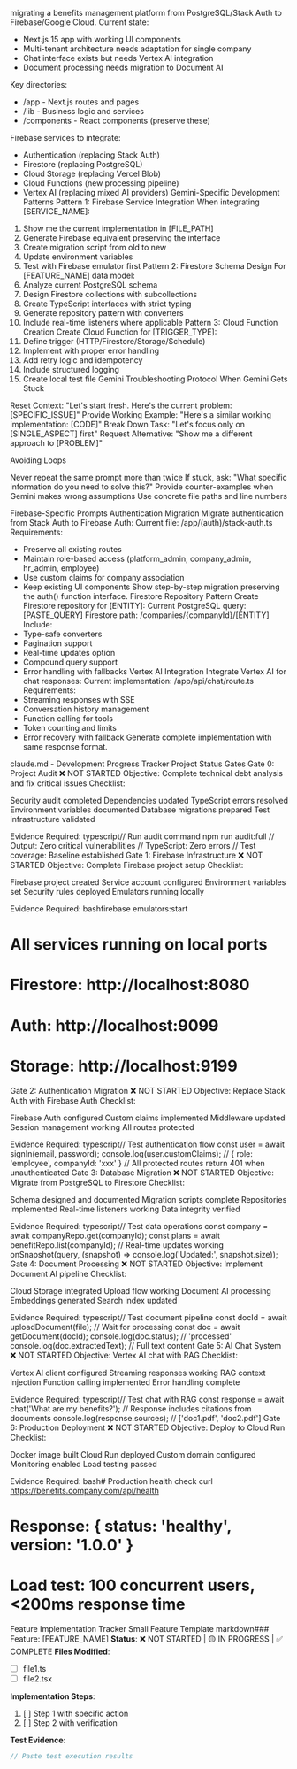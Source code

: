 migrating a benefits management platform from PostgreSQL/Stack Auth to Firebase/Google Cloud.
Current state:
- Next.js 15 app with working UI components
- Multi-tenant architecture needs adaptation for single company
- Chat interface exists but needs Vertex AI integration
- Document processing needs migration to Document AI

Key directories:
- /app - Next.js routes and pages
- /lib - Business logic and services
- /components - React components (preserve these)

Firebase services to integrate:
- Authentication (replacing Stack Auth)
- Firestore (replacing PostgreSQL)
- Cloud Storage (replacing Vercel Blob)
- Cloud Functions (new processing pipeline)
- Vertex AI (replacing mixed AI providers)
Gemini-Specific Development Patterns
Pattern 1: Firebase Service Integration
When integrating [SERVICE_NAME]:
1. Show me the current implementation in [FILE_PATH]
2. Generate Firebase equivalent preserving the interface
3. Create migration script from old to new
4. Update environment variables
5. Test with Firebase emulator first
Pattern 2: Firestore Schema Design
For [FEATURE_NAME] data model:
1. Analyze current PostgreSQL schema
2. Design Firestore collections with subcollections
3. Create TypeScript interfaces with strict typing
4. Generate repository pattern with converters
5. Include real-time listeners where applicable
Pattern 3: Cloud Function Creation
Create Cloud Function for [TRIGGER_TYPE]:
1. Define trigger (HTTP/Firestore/Storage/Schedule)
2. Implement with proper error handling
3. Add retry logic and idempotency
4. Include structured logging
5. Create local test file
Gemini Troubleshooting Protocol
When Gemini Gets Stuck

Reset Context: "Let's start fresh. Here's the current problem: [SPECIFIC_ISSUE]"
Provide Working Example: "Here's a similar working implementation: [CODE]"
Break Down Task: "Let's focus only on [SINGLE_ASPECT] first"
Request Alternative: "Show me a different approach to [PROBLEM]"

Avoiding Loops

Never repeat the same prompt more than twice
If stuck, ask: "What specific information do you need to solve this?"
Provide counter-examples when Gemini makes wrong assumptions
Use concrete file paths and line numbers

Firebase-Specific Prompts
Authentication Migration
Migrate authentication from Stack Auth to Firebase Auth:
Current file: /app/(auth)/stack-auth.ts
Requirements:
- Preserve all existing routes
- Maintain role-based access (platform_admin, company_admin, hr_admin, employee)
- Use custom claims for company association
- Keep existing UI components
Show step-by-step migration preserving the auth() function interface.
Firestore Repository Pattern
Create Firestore repository for [ENTITY]:
Current PostgreSQL query: [PASTE_QUERY]
Firestore path: /companies/{companyId}/[ENTITY]
Include:
- Type-safe converters
- Pagination support
- Real-time updates option
- Compound query support
- Error handling with fallbacks
Vertex AI Integration
Integrate Vertex AI for chat responses:
Current implementation: /app/api/chat/route.ts
Requirements:
- Streaming responses with SSE
- Conversation history management
- Function calling for tools
- Token counting and limits
- Error recovery with fallback
Generate complete implementation with same response format.

claude.md - Development Progress Tracker
Project Status Gates
Gate 0: Project Audit ❌ NOT STARTED
Objective: Complete technical debt analysis and fix critical issues
Checklist:

 Security audit completed
 Dependencies updated
 TypeScript errors resolved
 Environment variables documented
 Database migrations prepared
 Test infrastructure validated

Evidence Required:
typescript// Run audit command
npm run audit:full
// Output: Zero critical vulnerabilities
// TypeScript: Zero errors
// Test coverage: Baseline established
Gate 1: Firebase Infrastructure ❌ NOT STARTED
Objective: Complete Firebase project setup
Checklist:

 Firebase project created
 Service account configured
 Environment variables set
 Security rules deployed
 Emulators running locally

Evidence Required:
bashfirebase emulators:start
# All services running on local ports
# Firestore: http://localhost:8080
# Auth: http://localhost:9099
# Storage: http://localhost:9199
Gate 2: Authentication Migration ❌ NOT STARTED
Objective: Replace Stack Auth with Firebase Auth
Checklist:

 Firebase Auth configured
 Custom claims implemented
 Middleware updated
 Session management working
 All routes protected

Evidence Required:
typescript// Test authentication flow
const user = await signIn(email, password);
console.log(user.customClaims); // { role: 'employee', companyId: 'xxx' }
// All protected routes return 401 when unauthenticated
Gate 3: Database Migration ❌ NOT STARTED
Objective: Migrate from PostgreSQL to Firestore
Checklist:

 Schema designed and documented
 Migration scripts complete
 Repositories implemented
 Real-time listeners working
 Data integrity verified

Evidence Required:
typescript// Test data operations
const company = await companyRepo.get(companyId);
const plans = await benefitRepo.list(companyId);
// Real-time updates working
onSnapshot(query, (snapshot) => console.log('Updated:', snapshot.size));
Gate 4: Document Processing ❌ NOT STARTED
Objective: Implement Document AI pipeline
Checklist:

 Cloud Storage integrated
 Upload flow working
 Document AI processing
 Embeddings generated
 Search index updated

Evidence Required:
typescript// Test document pipeline
const docId = await uploadDocument(file);
// Wait for processing
const doc = await getDocument(docId);
console.log(doc.status); // 'processed'
console.log(doc.extractedText); // Full text content
Gate 5: AI Chat System ❌ NOT STARTED
Objective: Vertex AI chat with RAG
Checklist:

 Vertex AI client configured
 Streaming responses working
 RAG context injection
 Function calling implemented
 Error handling complete

Evidence Required:
typescript// Test chat with RAG
const response = await chat('What are my benefits?');
// Response includes citations from documents
console.log(response.sources); // ['doc1.pdf', 'doc2.pdf']
Gate 6: Production Deployment ❌ NOT STARTED
Objective: Deploy to Cloud Run
Checklist:

 Docker image built
 Cloud Run deployed
 Custom domain configured
 Monitoring enabled
 Load testing passed

Evidence Required:
bash# Production health check
curl https://benefits.company.com/api/health
# Response: { status: 'healthy', version: '1.0.0' }
# Load test: 100 concurrent users, <200ms response time
Feature Implementation Tracker
Small Feature Template
markdown### Feature: [FEATURE_NAME]
**Status**: ❌ NOT STARTED | 🟡 IN PROGRESS | ✅ COMPLETE
**Files Modified**: 
- [ ] file1.ts
- [ ] file2.tsx

**Implementation Steps**:
1. [ ] Step 1 with specific action
2. [ ] Step 2 with verification

**Test Evidence**:
```typescript
// Paste test execution results